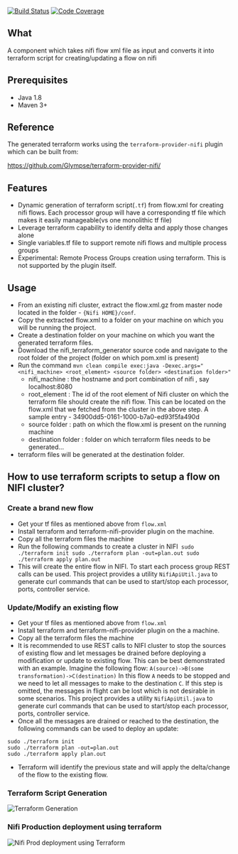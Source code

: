 [![Build Status](https://travis-ci.org/Nordstrom/nifi_terraform_generator.svg?branch=master)](https://travis-ci.org/Nordstrom/nifi_terraform_generator)
[![Code Coverage](https://codecov.io/github/Nordstrom/nifi_terraform_generator/coverage.svg)](https://codecov.io/gh/Nordstrom/nifi_terraform_generator)

## What
A component which takes nifi flow xml file as input and converts it into terraform script for creating/updating a flow on nifi

## Prerequisites
* Java 1.8
* Maven 3+

## Reference

The generated terraform works using the `terraform-provider-nifi` plugin which can be built from: 

https://github.com/Glympse/terraform-provider-nifi/

## Features
* Dynamic generation of terraform script(`.tf`) from flow.xml for creating nifi flows. Each processor group will have a corresponding tf file which makes it easily manageable(vs one monolithic tf file)
* Leverage terraform capability to identify delta and apply those changes alone
* Single variables.tf file to support remote nifi flows and multiple process groups
* Experimental: Remote Process Groups creation using terraform. This is not supported by the plugin itself.

## Usage
* From an existing nifi cluster, extract the flow.xml.gz from master node located in the folder - `{Nifi HOME}/conf`.
* Copy the extracted flow.xml to a folder on your machine on which you will be running the project.  
* Create a destination folder on your machine on which you want the generated terraform files.
* Download the nifi_terraform_generator source code and navigate to the root folder of the project (folder on which pom.xml is present)
* Run the command ```mvn clean compile exec:java -Dexec.args="<nifi_machine> <root_element> <source folder> <destination folder>"```
  - nifi_machine       : the hostname and port combination of nifi , say localhost:8080
  - root_element       : The id of the root element of Nifi cluster on which the terraform file should create the nifi flow. This can be located on the flow.xml that we fetched from the cluster in the above step. A sample entry - <rootGroup> <id>34900dd5-0161-1000-b7a0-ed93f5fa490d</id>
  - source folder      : path on which the flow.xml is present on the running machine 
  - destination folder : folder on which terraform files needs to be generated... 
* terraform files will be generated at the destination folder. 

## How to use terraform scripts to setup a flow on NIFI cluster?

### Create a brand new flow
* Get your tf files as mentioned above from `flow.xml`
* Install terraform and terraform-nifi-provider plugin on the machine. 
* Copy all the terraform files the machine 
* Run the following commands to create a cluster in NIFI```
sudo ./terraform init
sudo ./terraform plan -out=plan.out
sudo ./terraform apply plan.out```
* This will create the entire flow in NIFI. To start each process group REST calls can be used. This project provides a utility `NifiApiUtil.java` to generate curl commands that can be used to start/stop each processor, ports, controller service. 

### Update/Modify an existing flow

* Get your tf files as mentioned above from `flow.xml`
* Install terraform and terraform-nifi-provider plugin on the a machine. 
* Copy all the terraform files the machine 
* It is recommended to use REST calls to NIFI cluster to stop the sources of existing flow and let messages be drained before deploying a modification or update to existing flow. This can be best demonstrated with an example. Imagine the following flow:
```A(source)->B(some transformation)->C(destination)```
In this flow `A` needs to be stopped and we need to let all messages to make to the destination `C`. If this step is omitted, the messages in flight can be lost which is not desirable in some scenarios. 
This project provides a utility `NifiApiUtil.java` to generate curl commands that can be used to start/stop each processor, ports, controller service. 
* Once all the messages are drained or reached to the destination, the following commands can be used to deploy an update:
```
sudo ./terraform init
sudo ./terraform plan -out=plan.out
sudo ./terraform apply plan.out
```
* Terraform will identify the previous state and will apply the delta/change of the flow to the existing flow. 

### Terraform Script Generation

![Terraform Generation](./Terraform_Script_Generation.png)

### Nifi Production deployment using terraform

![Nifi Prod deployment using Terraform](./Nifi_Production_deployment_using_terraform.png)
